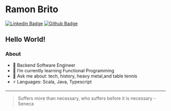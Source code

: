 # Ramon Brito 

 [![Linkedin Badge](https://img.shields.io/badge/-ramondsb-blue?style=flat-square&logo=Linkedin&logoColor=white&link=https://www.linkedin.com/in/ramondsb/)](https://www.linkedin.com/in/ramondsb/)
[![Github Badge](https://img.shields.io/badge/-ramondsb-black?style=flat-square&logo=Github&logoColor=white&link=https://www.github.com/ramondsb)](http://github.com/ramondsb)


## Hello World!

### About

- :high_brightness: Backend Software Engineer
- 🌱 I’m currently learning Functional Programming
- 💬 Ask me about: tech, history, heavy metal,and table tennis
-  ⚡ Languages: Scala, Java, Typescript

___

> Suffers more than necessary, who suffers before it is necessary - Seneca
